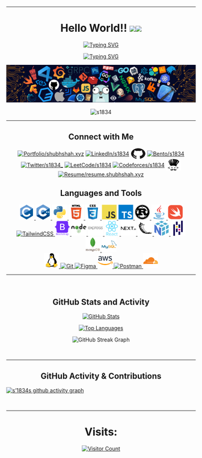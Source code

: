 <!--### Hi there 👋


**s1834/s1834** is a ✨ _special_ ✨ repository because its `README.md` (this file) appears on your GitHub profile.

Here are some ideas to get you started:

- 🔭 I’m currently working on ...
- 🌱 I’m currently learning ...
- 👯 I’m looking to collaborate on ...
- 🤔 I’m looking for help with ...
- 💬 Ask me about ...
- 📫 How to reach me: ...
- 😄 Pronouns: ...
- ⚡ Fun fact: ...
-->

<hr>

<h1 align="center">Hello World!! <img src="https://media.giphy.com/media/hvRJCLFzcasrR4ia7z/giphy.gif" width="35"><img src="https://media.giphy.com/media/hvRJCLFzcasrR4ia7z/giphy.gif" width="35"></h1>

<p align="center">
<a  href="https://git.io/typing-svg"><img src="https://readme-typing-svg.herokuapp.com?font=Fira+Code&pause=1000&color=00F73F&center=true&width=435&lines=Welcome+to+s1834's+GitHub+Profile" alt="Typing SVG" /></a></p>
<p align="center">
<a  href="https://git.io/typing-svg"><img src="https://readme-typing-svg.herokuapp.com?font=Fira+Code&pause=1000&color=00F73F&center=true&width=435&lines=Competitive+Programmer;Blockchain+Enthusiast;Full+Stack+Developer" alt="Typing SVG" /></a></p>

<p align="center">
  <img src="https://raw.githubusercontent.com/KevinPatel04/KevinPatel04/master/header.png" alt="s1834">
 </p>
<p align="center">
  <img src="https://github.com/thompsonemerson/thompsonemerson/raw/master/cover-thompson.png" alt="s1834" height="200"/>
</p>
<hr>

<h2 align="center">Connect with Me</h2>
<p align="center">
  <a href="https://shubhshah.xyz" target="_blank"><img align="center" src="https://img.icons8.com/color/48/000000/domain.png" alt="Portfolio/shubhshah.xyz" height="30" width="40" /></a>
  <a href="https://www.linkedin.com/in/s1834/" target="_blank"><img align="center" src="https://raw.githubusercontent.com/rahuldkjain/github-profile-readme-generator/master/src/images/icons/Social/linked-in-alt.svg" alt="LinkedIn/s1834" height="30" width="40" /></a>
  <a href="https://github.com/s1834" target="_blank"><img align="center" src="https://raw.githubusercontent.com/devicons/devicon/master/icons/github/github-original.svg" alt="GitHub/s1834" height="30" width="40" /></a>
  <a href="https://bento.me/s1834" target="_blank"><img align="center" src="https://cdn.prod.website-files.com/6335b33630f88833a92915fc/63e501246a370e0d4462f2ed_herologo.png" alt="Bento/s1834" height="30" width="40" /></a>
  <a href="https://twitter.com/s1834_" target="_blank"><img align="center" src="https://raw.githubusercontent.com/rahuldkjain/github-profile-readme-generator/master/src/images/icons/Social/twitter.svg" alt="Twitter/s1834_" height="30" width="40" /></a>
  <a href="https://leetcode.com/s1834/" target="_blank"><img align="center" src="https://github.com/rahuldkjain/github-profile-readme-generator/blob/master/src/images/icons/Social/leet-code.svg" alt="LeetCode/s1834" height="30" width="40" /></a>
  <a href="https://codeforces.com/profile/s1834" target="_blank"><img align="center" src="https://raw.githubusercontent.com/rahuldkjain/github-profile-readme-generator/master/src/images/icons/Social/codeforces.svg" alt="Codeforces/s1834" height="30" width="40" /></a>
  <a href="https://www.codechef.com/users/s1834" target="_blank"><img align="center" src="https://github.com/cschindlbeck/compcodicons/blob/master/svg/codechef.svg" alt="CodeChef/s1834" height="30" width="40" /></a>
  <a href="https://drive.google.com/file/d/1crUAxIW2iuMknzrkX1oucdzqEPbH6yhk/" target="_blank"><img align="center" src="https://img.icons8.com/color/48/000000/resume.png" alt="Resume/resume.shubhshah.xyz" height="30" width="40" /></a>
</p>

<h2 align="center">Languages and Tools</h2>

<p align="center">
   <a href="https://www.cprogramming.com/" target="_blank" rel="noreferrer"> 
      <img src="https://raw.githubusercontent.com/devicons/devicon/master/icons/c/c-original.svg" alt="C" width="40" height="40"/> 
   </a> 
   <a href="https://www.w3schools.com/cpp/" target="_blank" rel="noreferrer"> 
      <img src="https://raw.githubusercontent.com/devicons/devicon/master/icons/cplusplus/cplusplus-original.svg" alt="C++" width="40" height="40"/> 
   </a>
   <a href="https://www.python.org" target="_blank" rel="noreferrer"> 
      <img src="https://raw.githubusercontent.com/devicons/devicon/master/icons/python/python-original.svg" alt="Python" width="40" height="40"/> 
   </a> 
   <a href="https://www.w3.org/html/" target="_blank" rel="noreferrer"> 
      <img src="https://raw.githubusercontent.com/devicons/devicon/master/icons/html5/html5-original-wordmark.svg" alt="HTML5" width="40" height="40"/> 
   </a> 
   <a href="https://www.w3schools.com/css/" target="_blank" rel="noreferrer"> 
      <img src="https://raw.githubusercontent.com/devicons/devicon/master/icons/css3/css3-original-wordmark.svg" alt="CSS3" width="40" height="40"/> 
   </a> 
   <a href="https://developer.mozilla.org/en-US/docs/Web/JavaScript" target="_blank"> 
      <img src="https://raw.githubusercontent.com/devicons/devicon/master/icons/javascript/javascript-original.svg" alt="JavaScript" width="40" height="40"/> 
   </a> 
   <a href="https://www.typescriptlang.org/" target="_blank"> 
      <img src="https://github.com/devicons/devicon/blob/master/icons/typescript/typescript-original.svg" alt="TypeScript" width="40" height="40"/> 
   </a>
   <a href="https://www.rust-lang.org" target="_blank"> 
      <img src="https://github.com/devicons/devicon/blob/master/icons/rust/rust-original.svg" alt="Rust" width="40" height="40"/> 
   </a> 
   <a href="https://www.java.com/" target="_blank"> 
      <img src="https://raw.githubusercontent.com/devicons/devicon/master/icons/java/java-original.svg" alt="Java" width="40" height="40"/> 
   </a>
   <a href="https://developer.apple.com/swift/" target="_blank"> 
      <img src="https://github.com/devicons/devicon/blob/master/icons/swift/swift-original.svg" alt="Swift" width="40" height="40"/> 
   </a> 
  <br>
   <a href="https://tailwindcss.com/" target="_blank"> 
      <img src="https://www.vectorlogo.zone/logos/tailwindcss/tailwindcss-icon.svg" alt="TailwindCSS" width="40" height="40"/> 
   </a> 
   <a href="https://getbootstrap.com" target="_blank" rel="noreferrer"> 
      <img src="https://raw.githubusercontent.com/devicons/devicon/master/icons/bootstrap/bootstrap-plain-wordmark.svg" alt="Bootstrap" width="40" height="40"/> 
   </a> 
   <a href="https://nodejs.org/" target="_blank" rel="noreferrer"> 
      <img src="https://raw.githubusercontent.com/devicons/devicon/master/icons/nodejs/nodejs-original-wordmark.svg" alt="NodeJS" width="40" height="40"/> 
   </a>
   <a href="https://expressjs.com/" target="_blank" rel="noreferrer"> 
      <img src="https://github.com/devicons/devicon/blob/master/icons/express/express-original-wordmark.svg" alt="ExpressJS" width="40" height="40"/> 
   </a> 
   <a href="https://reactjs.org/" target="_blank"> 
      <img src="https://raw.githubusercontent.com/devicons/devicon/master/icons/react/react-original-wordmark.svg" alt="ReactJS" width="40" height="40"/> 
   </a>
   <a href="https://nextjs.org/" target="_blank"> 
      <img src="https://github.com/devicons/devicon/blob/master/icons/nextjs/nextjs-original-wordmark.svg" alt="NextJS" width="40" height="40"/> 
   </a>
   <a href="https://flask.palletsprojects.com/" target="_blank"> 
      <img src="https://github.com/devicons/devicon/blob/master/icons/flask/flask-original.svg" alt="Flask" width="40" height="40"/> 
   </a> 
   <a href="https://numpy.org/" target="_blank" rel="noreferrer"> 
      <img src="https://github.com/devicons/devicon/blob/master/icons/numpy/numpy-original.svg" alt="NumPy" width="40" height="40"/> 
   </a> 
   <a href="https://pandas.pydata.org/" target="_blank" rel="noreferrer"> 
      <img src="https://github.com/devicons/devicon/blob/master/icons/pandas/pandas-original.svg" alt="Pandas" width="40" height="40"/> 
   </a> 
   <br>
   <a href="https://www.mongodb.com/" target="_blank" rel="noreferrer"> 
      <img src="https://github.com/devicons/devicon/blob/master/icons/mongodb/mongodb-original-wordmark.svg" alt="MongoDB" width="40" height="40"/> 
   </a> 
   <a href="https://www.mysql.com/" target="_blank" rel="noreferrer"> 
      <img src="https://raw.githubusercontent.com/devicons/devicon/master/icons/mysql/mysql-original-wordmark.svg" alt="MySQL" width="40" height="40"/> 
   </a>
    <br>
   <a href="https://www.linux.org/" target="_blank" rel="noreferrer"> 
      <img src="https://github.com/devicons/devicon/blob/master/icons/linux/linux-original.svg" alt="Linux" width="40" height="40"/> 
   </a> 
   <a href="https://git-scm.com/" target="_blank" rel="noreferrer"> 
      <img src="https://www.vectorlogo.zone/logos/git-scm/git-scm-icon.svg" alt="Git" width="40" height="40"/> 
   </a> 
   <a href="https://www.figma.com/" target="_blank" rel="noreferrer"> 
      <img src="https://www.vectorlogo.zone/logos/figma/figma-icon.svg" alt="Figma" width="40" height="40"/> 
   </a> 
   <a href="https://aws.amazon.com/" target="_blank"> 
      <img src="https://raw.githubusercontent.com/devicons/devicon/master/icons/amazonwebservices/amazonwebservices-original-wordmark.svg" alt="AWS" width="40" height="40"/> 
   </a>
   <a href="https://www.postman.com/" target="_blank"> 
      <img src="https://www.vectorlogo.zone/logos/getpostman/getpostman-icon.svg" alt="Postman" width="40" height="40"/> 
   </a>
   <a href="https://www.cloudflare.com/" target="_blank"> 
      <img src="https://github.com/devicons/devicon/blob/master/icons/cloudflare/cloudflare-original.svg" alt="Cloudflare" width="40" height="40"/> 
   </a> 
</p>
<hr>


<br>

<h2 align="center">GitHub Stats and Activity</h2>

<p align="center">
  <a href="https://github.com/s1834">
    <img height="300" width="500" src="https://github-readme-stats.vercel.app/api?username=s1834&count_private=true&show_icons=true&theme=chartreuse-dark" alt="GitHub Stats">
  </a>
</p>

<p align="center">
  <a href="https://github.com/s1834">
    <img height="300" width="500" src="https://github-readme-stats-eight-theta.vercel.app/api/top-langs/?username=s1834&layout=compact&langs_count=10&theme=chartreuse-dark" alt="Top Languages">
  </a>
</p>

<p align="center">
  <img height="300" width="500" src="https://streak-stats.demolab.com?user=s1834&locale=en&mode=daily&theme=chartreuse-dark&hide_border=false&border_radius=5&order=3" alt="GitHub Streak Graph">
</p>

<br>
<hr>

<h2 align="center">GitHub Activity & Contributions</h2>

<p align="center">
  
[![s’1834s github activity graph](https://github-readme-activity-graph.vercel.app/graph?username=s1834&theme=github-compact)](https://github.com/s1834)
                  
</p>


<br>
<hr>

<h1 align="center">Visits:</h1>

<p align="center">
  <a href="https://github.com/s1834">
    <img src="https://profile-counter.glitch.me/s1834/count.svg" alt="Visitor Count" />
  </a>
</p>

